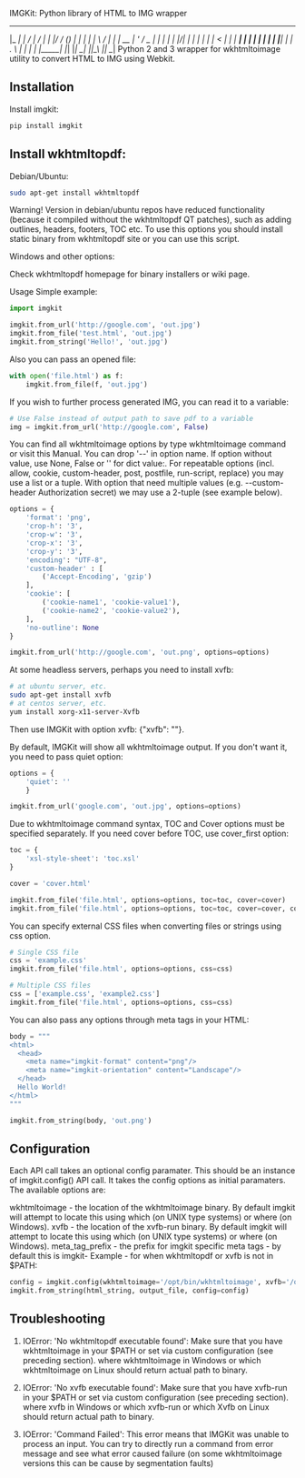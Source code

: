IMGKit: Python library of HTML to IMG wrapper

  _____   __  __    _____   _  __  _   _
 |_   _| |  \/  |  / ____| | |/ / (_) | |
   | |   | \  / | | |  __  | ' /   _  | |_
   | |   | |\/| | | | |_ | |  <   | | | __|
  _| |_  | |  | | | |__| | | . \  | | | |_
 |_____| |_|  |_|  \_____| |_|\_\ |_|  \__|
Python 2 and 3 wrapper for wkhtmltoimage utility to convert HTML to IMG using Webkit.

## Installation
Install imgkit:
```bash
pip install imgkit
```
## Install wkhtmltopdf:
Debian/Ubuntu:

```bash
sudo apt-get install wkhtmltopdf
```

Warning! Version in debian/ubuntu repos have reduced functionality (because it compiled without the wkhtmltopdf QT patches), such as adding outlines, headers, footers, TOC etc. To use this options you should install static binary from wkhtmltopdf site or you can use this script.

Windows and other options:

Check wkhtmltopdf homepage for binary installers or wiki page.


Usage
Simple example:
```python
import imgkit

imgkit.from_url('http://google.com', 'out.jpg')
imgkit.from_file('test.html', 'out.jpg')
imgkit.from_string('Hello!', 'out.jpg')
```

Also you can pass an opened file:

```python
with open('file.html') as f:
    imgkit.from_file(f, 'out.jpg')
```

If you wish to further process generated IMG, you can read it to a variable:
```python
# Use False instead of output path to save pdf to a variable
img = imgkit.from_url('http://google.com', False)
```

You can find all wkhtmltoimage options by type wkhtmltoimage command or visit this Manual. You can drop '--' in option name. If option without value, use None, False or '' for dict value:. For repeatable options (incl. allow, cookie, custom-header, post, postfile, run-script, replace) you may use a list or a tuple. With option that need multiple values (e.g. --custom-header Authorization secret) we may use a 2-tuple (see example below).

```python
options = {
    'format': 'png',
    'crop-h': '3',
    'crop-w': '3',
    'crop-x': '3',
    'crop-y': '3',
    'encoding': "UTF-8",
    'custom-header' : [
        ('Accept-Encoding', 'gzip')
    ],
    'cookie': [
        ('cookie-name1', 'cookie-value1'),
        ('cookie-name2', 'cookie-value2'),
    ],
    'no-outline': None
}

imgkit.from_url('http://google.com', 'out.png', options=options)
```

At some headless servers, perhaps you need to install xvfb:

```bash
# at ubuntu server, etc.
sudo apt-get install xvfb
# at centos server, etc.
yum install xorg-x11-server-Xvfb
```

Then use IMGKit with option xvfb: {"xvfb": ""}.

By default, IMGKit will show all wkhtmltoimage output. If you don't want it, you need to pass quiet option:
```python
options = {
    'quiet': ''
    }

imgkit.from_url('google.com', 'out.jpg', options=options)
```

Due to wkhtmltoimage command syntax, TOC and Cover options must be specified separately. If you need cover before TOC, use cover_first option:
```python
toc = {
    'xsl-style-sheet': 'toc.xsl'
}

cover = 'cover.html'

imgkit.from_file('file.html', options=options, toc=toc, cover=cover)
imgkit.from_file('file.html', options=options, toc=toc, cover=cover, cover_first=True)
```

You can specify external CSS files when converting files or strings using css option.
```python
# Single CSS file
css = 'example.css'
imgkit.from_file('file.html', options=options, css=css)

# Multiple CSS files
css = ['example.css', 'example2.css']
imgkit.from_file('file.html', options=options, css=css)
```

You can also pass any options through meta tags in your HTML:
```python
body = """
<html>
  <head>
    <meta name="imgkit-format" content="png"/>
    <meta name="imgkit-orientation" content="Landscape"/>
  </head>
  Hello World!
</html>
"""

imgkit.from_string(body, 'out.png')
```


## Configuration
Each API call takes an optional config paramater. This should be an instance of imgkit.config() API call. It takes the config options as initial paramaters. The available options are:

wkhtmltoimage - the location of the wkhtmltoimage binary. By default imgkit will attempt to locate this using which (on UNIX type systems) or where (on Windows).
xvfb - the location of the xvfb-run binary. By default imgkit will attempt to locate this using which (on UNIX type systems) or where (on Windows).
meta_tag_prefix - the prefix for imgkit specific meta tags - by default this is imgkit-
Example - for when wkhtmltopdf or xvfb is not in $PATH:
```python
config = imgkit.config(wkhtmltoimage='/opt/bin/wkhtmltoimage', xvfb='/opt/bin/xvfb-run')
imgkit.from_string(html_string, output_file, config=config)
```

## Troubleshooting
1. IOError: 'No wkhtmltopdf executable found':
Make sure that you have wkhtmltoimage in your $PATH or set via custom configuration (see preceding section). where wkhtmltoimage in Windows or which wkhtmltoimage on Linux should return actual path to binary.

2. IOError: 'No xvfb executable found':
Make sure that you have xvfb-run in your $PATH or set via custom configuration (see preceding section). where xvfb in Windows or which xvfb-run or which Xvfb on Linux should return actual path to binary.

3. IOError: 'Command Failed':
This error means that IMGKit was unable to process an input. You can try to directly run a command from error message and see what error caused failure (on some wkhtmltoimage versions this can be cause by segmentation faults)